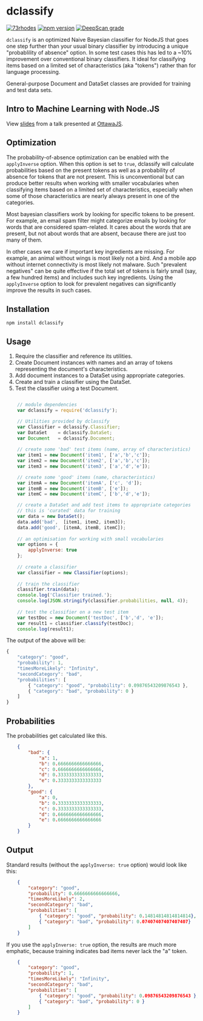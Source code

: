dclassify
=========

[![73rhodes](https://circleci.com/gh/73rhodes/dclassify.svg?style=shield)](https://app.circleci.com/pipelines/github/73rhodes/dclassify)
[![npm version](https://badge.fury.io/js/dclassify.svg)](http://badge.fury.io/js/dclassify)
[![DeepScan grade](https://deepscan.io/api/projects/2827/branches/20464/badge/grade.svg)](https://deepscan.io/dashboard#view=project&pid=2827&bid=20464)

`dclassify` is an optimized Naive Bayesian classifier for NodeJS that goes one step further
than your usual binary classifier by introducing a unique "probablility of absence" option.
In some test cases this has led to a ~10% improvement over conventional binary classifiers.
It ideal for classifying items based on a limited set of characteristics (aka "tokens")
rather than for language processing.

General-purpose Document and DataSet classes are provided for training and test data sets.

Intro to Machine Learning with Node.JS
--------------------------------------
View [slides](http://darrenderidder.github.io/talks/MachineLearning) from a talk presented
at [OttawaJS](http://ottawajs.org).

Optimization
------------
The probability-of-absence optimization can be enabled with the `applyInverse` option. When
this option is set to `true`, dclassify will calculate probabilities based on the present
tokens as well as a probability of absence for tokens that are not present. This is
unconventional but can produce better results when working with smaller vocabularies when
classifying items based on a limited set of characteristics, especially when some of those
characteristics are nearly always present in one of the categories.

Most bayesian classifiers work by looking for specific tokens to be present. For example, an
email spam filter might categorize emails by looking for words that are considered spam-related.
It cares about the words that are present, but not about words that are absent, because there
are just too many of them.

In other cases we care if important key ingredients are missing. For example, an animal
without wings is most likely not a bird. And a mobile app without internet connectivity is
most likely not malware. Such "prevalent negatives" can be quite effective if the total set of
tokens is fairly small (say, a few hundred items) and includes such key ingredients. Using the
`applyInverse` option to look for prevalent negatives can significantly improve the results in
such cases.

Installation
------------
`npm install dclassify`

Usage
-----
1. Require the classifier and reference its utilities.
1. Create Document instances with names and an array of tokens representing the document's characteristics.
1. Add document instances to a DataSet using appropriate categories.
1. Create and train a classifier using the DataSet.
1. Test the classifier using a test Document.

``` javascript

    // module dependencies
    var dclassify = require('dclassify');

    // Utilities provided by dclassify
    var Classifier = dclassify.Classifier;
    var DataSet    = dclassify.DataSet;
    var Document   = dclassify.Document;
    
    // create some 'bad' test items (name, array of characteristics)
    var item1 = new Document('item1', ['a','b','c']);
    var item2 = new Document('item2', ['a','b','c']);
    var item3 = new Document('item3', ['a','d','e']);

    // create some 'good' items (name, characteristics)
    var itemA = new Document('itemA', ['c', 'd']);
    var itemB = new Document('itemB', ['e']);
    var itemC = new Document('itemC', ['b','d','e']);

    // create a DataSet and add test items to appropriate categories
    // this is 'curated' data for training
    var data = new DataSet();
    data.add('bad',  [item1, item2, item3]);    
    data.add('good', [itemA, itemB, itemC]);
    
    // an optimisation for working with small vocabularies
    var options = {
        applyInverse: true
    };
    
    // create a classifier
    var classifier = new Classifier(options);
    
    // train the classifier
    classifier.train(data);
    console.log('Classifier trained.');
    console.log(JSON.stringify(classifier.probabilities, null, 4));
    
    // test the classifier on a new test item
    var testDoc = new Document('testDoc', ['b','d', 'e']);    
    var result1 = classifier.classify(testDoc);
    console.log(result1);
```

The output of the above will be:

```javascript
{
    "category": "good",
    "probability": 1,
    "timesMoreLikely": "Infinity",
    "secondCategory": "bad",
    "probabilities": [
        { "category": "good", "probability": 0.09876543209876543 },
        { "category": "bad", "probability": 0 }
    ]
}
```

Probabilities
-------------

The probabilities get calculated like this.

``` json
    {
        "bad": {
            "a": 1,
            "b": 0.6666666666666666,
            "c": 0.6666666666666666,
            "d": 0.3333333333333333,
            "e": 0.3333333333333333
        },
        "good": {
            "a": 0,
            "b": 0.3333333333333333,
            "c": 0.3333333333333333,
            "d": 0.6666666666666666,
            "e": 0.6666666666666666
        }
    }
```

Output
------

Standard results (without the `applyInverse: true` option) would look like this:

``` json
    {
        "category": "good",
        "probability": 0.6666666666666666,
        "timesMoreLikely": 2,
        "secondCategory": "bad",
        "probabilities": [
            { "category": "good", "probability": 0.14814814814814814},
            { "category": "bad", "probability": 0.07407407407407407}
        ]
    }
```

If you use the `applyInverse: true` option, the results are much more emphatic, because training
indicates bad items never lack the "a" token.

``` json
    {
        "category": "good",
        "probability": 1,
        "timesMoreLikely": "Infinity",
        "secondCategory": "bad",
        "probabilities": [
            { "category": "good", "probability": 0.09876543209876543 },
            { "category": "bad", "probability": 0 }
        ]
    }
```
